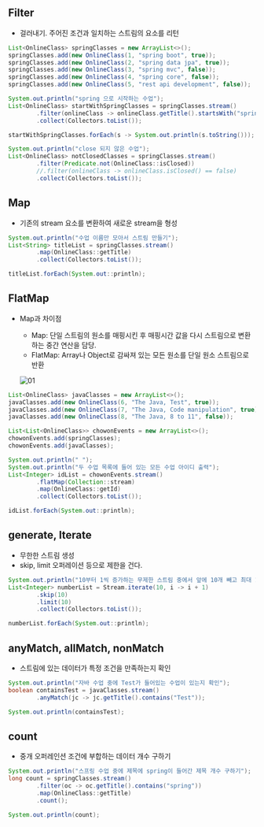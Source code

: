 ## Filter

- 걸러내기. 주어진 조건과 일치하는 스트림의 요소를 리턴

```java
List<OnlineClass> springClasses = new ArrayList<>();
springClasses.add(new OnlineClass(1, "spring boot", true));
springClasses.add(new OnlineClass(2, "spring data jpa", true));
springClasses.add(new OnlineClass(3, "spring mvc", false));
springClasses.add(new OnlineClass(4, "spring core", false));
springClasses.add(new OnlineClass(5, "rest api development", false));

System.out.println("spring 으로 시작하는 수업");
List<OnlineClass> startWithSpringClasses = springClasses.stream()
        .filter(onlineClass -> onlineClass.getTitle().startsWith("spring"))
        .collect(Collectors.toList());

startWithSpringClasses.forEach(s -> System.out.println(s.toString()));

System.out.println("close 되지 않은 수업");
List<OnlineClass> notClosedClasses = springClasses.stream()
        .filter(Predicate.not(OnlineClass::isClosed))
        //.filter(onlineClass -> onlineClass.isClosed() == false)
        .collect(Collectors.toList());
```

## Map

- 기존의 stream 요소를 변환하여 새로운 stream을 형성

```java
System.out.println("수업 이름만 모아서 스트림 만들기");
List<String> titleList = springClasses.stream()
        .map(OnlineClass::getTitle)
        .collect(Collectors.toList());

titleList.forEach(System.out::println);
```

## FlatMap

- Map과 차이점
    - Map: 단일 스트림의 원소를 매핑시킨 후 매핑시간 값을 다시 스트림으로 변환하는 중간 연산을 담당.
    - FlatMap: Array나 Object로 감싸져 있는 모든 원소를 단일 원소 스트림으로 반환
    
    ![01](https://user-images.githubusercontent.com/52793122/151651560-c0c4da29-158c-4dc3-9990-5d4b52b22f16.png)
    

```java
List<OnlineClass> javaClasses = new ArrayList<>();
javaClasses.add(new OnlineClass(6, "The Java, Test", true));
javaClasses.add(new OnlineClass(7, "The Java, Code manipulation", true));
javaClasses.add(new OnlineClass(8, "The Java, 8 to 11", false));

List<List<OnlineClass>> chowonEvents = new ArrayList<>();
chowonEvents.add(springClasses);
chowonEvents.add(javaClasses);

System.out.println(" ");
System.out.println("두 수업 목록에 들어 있는 모든 수업 아이디 출력");
List<Integer> idList = chowonEvents.stream()
        .flatMap(Collection::stream)
        .map(OnlineClass::getId)
        .collect(Collectors.toList());

idList.forEach(System.out::println);
```

## generate, Iterate

- 무한한 스트림 생성
- skip, limit 오퍼레이션 등으로 제한을 건다.

```java
System.out.println("10부터 1씩 증가하는 무제한 스트림 중에서 앞에 10개 빼고 최대 10개 까지만");
List<Integer> numberList = Stream.iterate(10, i -> i + 1)
        .skip(10)
        .limit(10)
        .collect(Collectors.toList());

numberList.forEach(System.out::println);
```

## anyMatch, allMatch, nonMatch

- 스트림에 있는 데이터가 특정 조건을 만족하는지 확인

```java
System.out.println("자바 수업 중에 Test가 들어있는 수업이 있는지 확인");
boolean containsTest = javaClasses.stream()
        .anyMatch(jc -> jc.getTitle().contains("Test"));

System.out.println(containsTest);
```

## count

- 중개 오퍼레인션 조건에 부합하는 데이터 개수 구하기

```java
System.out.println("스프링 수업 중에 제목에 spring이 들어간 제목 개수 구하기");
long count = springClasses.stream()
        .filter(oc -> oc.getTitle().contains("spring"))
        .map(OnlineClass::getTitle)
        .count();

System.out.println(count);
```